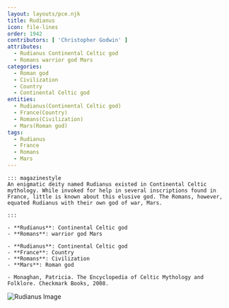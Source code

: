 ```yaml
---
layout: layouts/pce.njk
title: Rudianus
icon: file-lines
order: 1942
contributors: [ 'Christopher Godwin' ]
attributes:
  - Rudianus Continental Celtic god
  - Romans warrior god Mars
categories:
  - Roman god
  - Civilization
  - Country
  - Continental Celtic god
entities:
  - Rudianus(Continental Celtic god)
  - France(Country)
  - Romans(Civilization)
  - Mars(Roman god)
tags:
  - Rudianus
  - France
  - Romans
  - Mars
---
```

``` tab [group1:Info]
::: magazinestyle
An enigmatic deity named Rudianus existed in Continental Celtic mythology. While invoked for help in several inscriptions found in France, little is known about this elusive god. The Romans, however, equated Rudianus with their own god of war, Mars.

:::
```
``` tab [group1:Attributes]
- **Rudianus**: Continental Celtic god
- **Romans**: warrior god Mars
```
``` tab [group1:Entities]
- **Rudianus**: Continental Celtic god
- **France**: Country
- **Romans**: Civilization
- **Mars**: Roman god
```
``` tab [group1:Sources]
- Monaghan, Patricia. The Encyclopedia of Celtic Mythology and Folklore. Checkmark Books, 2008.
```
![Rudianus Image]([None])
